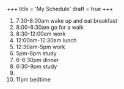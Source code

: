 +++
title = 'My Schedule'
draft = true
+++
1. 7:30-8:00am wake up and eat breakfast
1. 8:00-8:30am go for a walk
3. 8:30-12:00am work
4. 12:00am-12:30am lunch
5. 12:30am-5pm work
6. 5pm-6pm study
7. 6-6:30pm dinner
8. 6:30-9pm study
9. 
10. 11pm bedtime